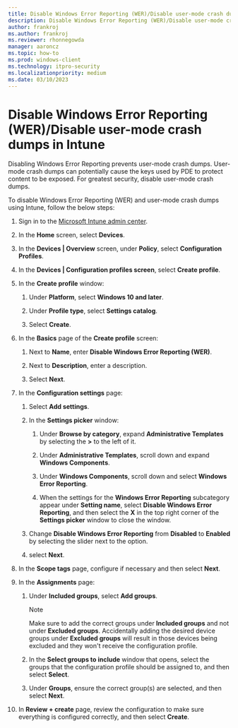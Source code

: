 ```yaml
---
title: Disable Windows Error Reporting (WER)/Disable user-mode crash dumps in Intune
description: Disable Windows Error Reporting (WER)/Disable user-mode crash dumps in Intune
author: frankroj
ms.author: frankroj
ms.reviewer: rhonnegowda
manager: aaroncz
ms.topic: how-to
ms.prod: windows-client
ms.technology: itpro-security
ms.localizationpriority: medium
ms.date: 03/10/2023
---
```


# Disable Windows Error Reporting (WER)/Disable user-mode crash dumps in Intune

Disabling Windows Error Reporting prevents user-mode crash dumps. User-mode crash dumps can potentially cause the keys used by PDE to protect content to be exposed. For greatest security, disable user-mode crash dumps.

To disable Windows Error Reporting (WER) and user-mode crash dumps using Intune, follow the below steps:

1. Sign in to the [Microsoft Intune admin center](https://go.microsoft.com/fwlink/?linkid=2109431).

1. In the **Home** screen, select **Devices**.

1. In the **Devices | Overview** screen, under **Policy**, select **Configuration Profiles**.

1. In the **Devices | Configuration profiles screen**, select **Create profile**.

1. In the **Create profile** window:

   1. Under **Platform**, select **Windows 10 and later**.

   1. Under **Profile type**, select **Settings catalog**.

   1. Select **Create**.

1. In the **Basics** page of the **Create profile** screen:

   1. Next to **Name**, enter **Disable Windows Error Reporting (WER)**.

   1. Next to **Description**, enter a description.

   1. Select **Next**.

1. In the **Configuration settings** page:

   1. Select **Add settings**.

   1. In the **Settings picker** window:

      1. Under **Browse by category**, expand **Administrative Templates** by selecting the **>** to the left of it.

      1. Under **Administrative Templates**, scroll down and expand **Windows Components**.

      1. Under **Windows Components**, scroll down and select **Windows Error Reporting**.

      1. When the settings for the **Windows Error Reporting** subcategory appear under **Setting name**, select **Disable Windows Error Reporting**, and then select the **X** in the top right corner of the **Settings picker** window to close the window.

   1. Change **Disable Windows Error Reporting** from **Disabled** to **Enabled** by selecting the slider next to the option.

   1. select **Next**.

1. In the **Scope tags** page, configure if necessary and then select **Next**.

1. In the **Assignments** page:

   1. Under **Included groups**, select **Add groups**.

        > [!NOTE]
        >
        > Make sure to add the correct groups under **Included groups** and not under **Excluded groups**. Accidentally adding the desired device groups under **Excluded groups** will result in those devices being excluded and they won't receive the configuration profile.

   1. In the **Select groups to include** window that opens, select the groups that the configuration profile should be assigned to, and then select **Select**.

   1. Under **Groups**, ensure the correct group(s) are selected, and then select **Next**.

1. In **Review + create** page, review the configuration to make sure everything is configured correctly, and then select **Create**.
